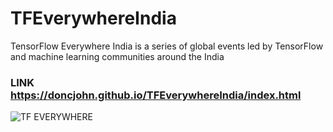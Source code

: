 # TFEverywhereIndia
TensorFlow Everywhere India is a series of global events led by TensorFlow and machine learning communities around the India
### LINK https://doncjohn.github.io/TFEverywhereIndia/index.html

![TF EVERYWHERE ](https://user-images.githubusercontent.com/26040953/110356409-3e937900-8060-11eb-8966-ffb58902f795.png)
